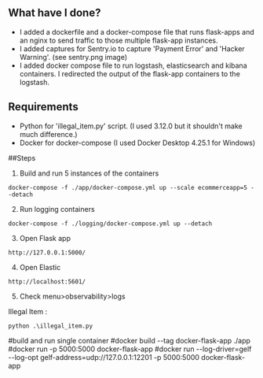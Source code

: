 ## What have I done?
- I added a dockerfile and a docker-compose file that runs flask-apps and an nginx to send traffic to those multiple flask-app instances.
- I added captures for Sentry.io to capture 'Payment Error' and 'Hacker Warning'. (see sentry.png image)
- I added docker compose file to run logstash, elasticsearch and kibana containers. I redirected the output of the flask-app containers to the logstash.

## Requirements
- Python for 'illegal_item.py' script. (I used 3.12.0 but it shouldn't make much difference.)
- Docker for docker-compose (I used Docker Desktop  4.25.1 for Windows)


##Steps
1. Build and run 5 instances of the containers
```
docker-compose -f ./app/docker-compose.yml up --scale ecommerceapp=5 --detach
```
2. Run logging containers
```
docker-compose -f ./logging/docker-compose.yml up --detach
```
3. Open Flask app
```
http://127.0.0.1:5000/
```
4. Open Elastic
```
http://localhost:5601/
```
5. Check menu>observability>logs

Illegal Item : 

```
python .\illegal_item.py
```



#build and run single container
#docker build --tag docker-flask-app ./app
#docker run -p 5000:5000 docker-flask-app
#docker run --log-driver=gelf --log-opt gelf-address=udp://127.0.0.1:12201 -p 5000:5000 docker-flask-app